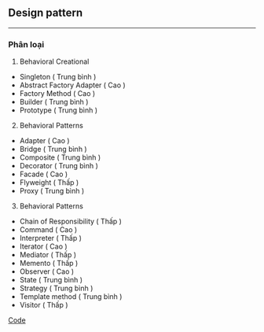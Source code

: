 ## Design pattern

---

### Phân loại

1. Behavioral Creational
- Singleton ( Trung bình )
- Abstract Factory Adapter ( Cao )
- Factory Method ( Cao )
- Builder ( Trung bình )
- Prototype ( Trung bình )

2. Behavioral Patterns
- Adapter ( Cao )
- Bridge ( Trung bình )
- Composite ( Trung bình )
- Decorator ( Trung bình )
- Facade ( Cao )
- Flyweight ( Thấp )
- Proxy ( Trung bình )

3. Behavioral Patterns
- Chain of Responsibility ( Thấp )
- Command ( Cao )
- Interpreter ( Thấp )
- Iterator ( Cao )
- Mediator ( Thấp )
- Memento ( Thấp )
- Observer ( Cao )
- State ( Trung bình )
- Strategy ( Trung bình )
- Template method ( Trung bình )
- Visitor ( Thấp )

[Code](https://github.com/tuanvuPresent/design-pattern)
